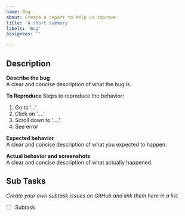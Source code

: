 ```yaml
---
name: Bug
about: Create a report to help us improve
title: 'A short summary'
labels: 'Bug'
assignees: ''

---
```

## Description
**Describe the bug** \
A clear and concise description of what the bug is.

**To Reproduce**
Steps to reproduce the behavior:
1. Go to '...'
2. Click on '....'
3. Scroll down to '....'
4. See error

**Expected behavior** \
A clear and concise description of what you expected to happen.

**Actual behavior and screenshots** \
A clear and concise description of what actually happened.



## Sub Tasks
*Create your own subtask issues on GitHub and link them here in a list.*
- [ ] Subtask
